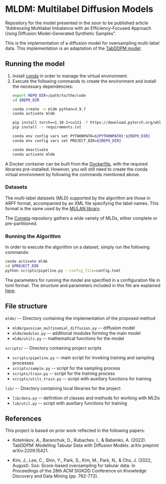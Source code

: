 # MLDM: Multilabel Diffusion Models

Repository for the model presented in the soon to be published article “Addressing Multilabel Imbalance with an Efficiency-Focused Approach Using Diffusion Model-Generated Synthetic Samples”.

This is the implementation of a diffusion model for oversampling multi-label data.
This implementation is an adaptation of the [TabDDPM model](https://github.com/rotot0/tab-ddpm).

## Running the model
1. Install [conda](https://docs.conda.io/en/latest/miniconda.html) in order to manage the virtual environment.
2. Execute the following commands to create the environment and install the necessary dependencies:
    ```bash
    export REPO_DIR=/path/to/the/code
    cd $REPO_DIR

    conda create -n mldm python=3.9.7
    conda activate mldm

    pip install torch==1.10.1+cu111 -f https://download.pytorch.org/whl/torch_stable.html
    pip install -r requirements.txt

    conda env config vars set PYTHONPATH=${PYTHONPATH}:${REPO_DIR}
    conda env config vars set PROJECT_DIR=${REPO_DIR}

    conda deactivate
    conda activate mldm
    ```

A Docker container can be built from the [Dockerfile](Dockerfile), with the required libraries pre-installed. However, you will still need to create the conda virtual environment by following the commands mentioned above.

### Datasets

The multi-label datasets (MLD) supported by the algorithm are those in ARFF format, accompanied by an XML file specifying the label names. This format is the same used by the [MULAN library](https://mulan.sourceforge.net/).

The [Cometa](https://cometa.ujaen.es/) repository gathers a wide variety of MLDs, either complete or pre-partitioned.

### Running the Algorithm

In order to execute the algorithm on a dataset, simply run the following commands:

``` bash
conda activate mldm
cd $PROJECT_DIR
python scripts/pipeline.py --config_file=config.toml
```

The parameters for running the model are specified in a configuration file in toml format. The structure and parameters included in this file are explained [here](CONFIG_DESCRIPTION.md).

## File structure
`mldm/` -- Directory containing the implementation of the proposed method

- `mldm/gaussian_multinomial_diffusion.py` -- diffusion model
- `mldm/modules.py` -- additional modules forming the main model
- `mldm/utils.py` -- mathematical functions for the model

`scripts/` -- Directory containing project scripts

- `scripts/pipeline.py` -- main script for invoking training and sampling processes
- `scripts/sample.py` -- script for the sampling process
- `scripts/train.py` -- script for the training process
- `scripts/utils_train.py` -- script with auxiliary functions for training

`lib/` -- Directory containing local libraries for the project

- `lib/data.py` -- definition of classes and methods for working with MLDs
- `lib/util.py` -- script with auxiliary functions for training

## References

This project is based on prior work reflected in the following papers:

- Kotelnikov, A., Baranchuk, D., Rubachev, I., & Babenko, A. (2022). TabDDPM: Modelling Tabular Data with Diffusion Models. arXiv preprint arXiv:2209.15421.


- Kim, J., Lee, C., Shin, Y., Park, S., Kim, M., Park, N., & Cho, J. (2022, August). Sos: Score-based oversampling for tabular data. In Proceedings of the 28th ACM SIGKDD Conference on Knowledge Discovery and Data Mining (pp. 762-772).

